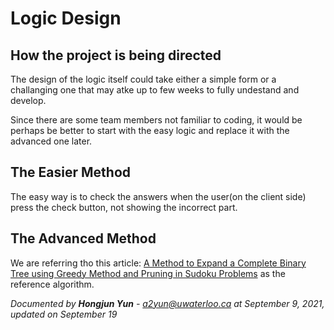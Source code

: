 # Logic Design
## How the project is being directed
The design of the logic itself could take either a simple form or a challanging one that may atke up to few weeks to fully undestand and develop.

Since there are some team members not familiar to coding, it would be perhaps be better to start with the easy logic and replace it with the advanced one later.

## The Easier Method
The easy way is to check the answers when the user(on the client side) press the check button, not showing the incorrect part.

## The Advanced Method
We are referring tho this article: <a href="https://www.koreascience.or.kr/article/JAKO201718555882191.pdf">
A Method to Expand a Complete Binary Tree using Greedy Method and Pruning in Sudoku Problems</a> as the reference algorithm.

<i>Documented by <b>Hongjun Yun</b> - a2yun@uwaterloo.ca at September 9, 2021, updated on September 19</i>
